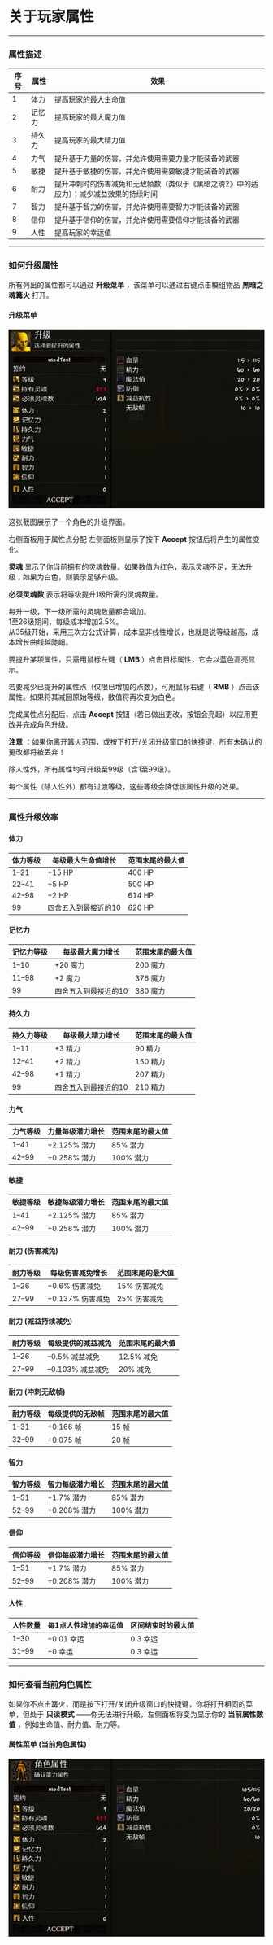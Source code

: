 ﻿# 关于玩家属性

---

### 属性描述

| 序号 | 属性  | 效果                                           |
|----|-----|----------------------------------------------|
| 1  | 体力  | 提高玩家的最大生命值                                   |
| 2  | 记忆力 | 提高玩家的最大魔力值                                   |
| 3  | 持久力 | 提高玩家的最大精力值                                   |
| 4  | 力气  | 提升基于力量的伤害，并允许使用需要力量才能装备的武器                   |
| 5  | 敏捷  | 提升基于敏捷的伤害，并允许使用需要敏捷才能装备的武器                   |
| 6  | 耐力  | 提升冲刺时的伤害减免和无敌帧数（类似于《黑暗之魂2》中的适应力）；减少减益效果的持续时间 |
| 7  | 智力  | 提升基于智力的伤害，并允许使用需要智力才能装备的武器                   |
| 8  | 信仰  | 提升基于信仰的伤害，并允许使用需要信仰才能装备的武器                   |
| 9  | 人性           | 提高玩家的幸运值 |

---

### 如何升级属性

所有列出的属性都可以通过 **升级菜单** ，该菜单可以通过右键点击模组物品 **黑暗之魂篝火** 打开。

#### 升级菜单

![](images/Menu_LevelUP_ZH.png)

这张截图展示了一个角色的升级界面。

右侧面板用于属性点分配 左侧面板则显示了按下 **Accept** 按钮后将产生的属性变化。

**灵魂** 显示了你当前拥有的灵魂数量。如果数值为红色，表示灵魂不足，无法升级；如果为白色，则表示足够升级。

**必须灵魂数** 表示将等级提升1级所需的灵魂数量。

每升一级，下一级所需的灵魂数量都会增加。  
1至26级期间，每级成本增加2.5%。  
从35级开始，采用三次方公式计算，成本呈非线性增长，也就是说等级越高，成本增长曲线越陡峭。  

要提升某项属性，只需用鼠标左键（ **LMB** ）点击目标属性，它会以蓝色高亮显示。

若要减少已提升的属性点（仅限已增加的点数），可用鼠标右键（ **RMB** ）点击该属性。如果将其减回原始等级，数值将再次变为白色。

完成属性点分配后，点击 **Accept** 按钮（若已做出更改，按钮会亮起）以应用更改并完成角色升级。

**注意** ：如果你离开篝火范围，或按下打开/关闭升级窗口的快捷键，所有未确认的更改都将被丢弃！

除人性外，所有属性均可升级至99级（含1至99级）。

每个属性（除人性外）都有过渡等级，这些等级会降低该属性升级的效果。

---

### 属性升级效率

#### 体力

| 体力等级  | 每级最大生命值增长   | 范围末尾的最大值 |
|-------|-------------|----------|
| 1–21  | +15 HP      | 400 HP   |
| 22–41 | +5 HP       | 500 HP   |
| 42–98 | +2 HP       | 614 HP   |
| 99    | 四舍五入到最接近的10 | 620 HP   |

#### 记忆力

| 记忆力等级 | 每级最大魔力增长    | 范围末尾的最大值 |
|-------|-------------|----------|
| 1–10  | +20 魔力      | 200 魔力   |
| 11–98 | +2 魔力       | 376 魔力   |
| 99    | 四舍五入到最接近的10 | 380 魔力   |

#### 持久力

| 持久力等级 | 每级最大精力增长    | 范围末尾的最大值 |
|-------|-------------|----------|
| 1–11  | +3 精力       | 90 精力    |
| 12–41 | +2 精力       | 150 精力   |
| 42–98 | +1 精力       | 207 精力   |
| 99    | 四舍五入到最接近的10 | 210 精力   |

#### 力气

| 力气等级  | 力量每级潜力增长   | 范围末尾的最大值 |
|-------|------------|----------|
| 1–41  | +2.125% 潜力 | 85% 潜力   |
| 42–99 | +0.258% 潜力 | 100% 潜力  |

#### 敏捷

| 敏捷等级  | 敏捷每级潜力增长   | 范围末尾的最大值 |
|-------|------------|----------|
| 1–41  | +2.125% 潜力 | 85% 潜力   |
| 42–99 | +0.258% 潜力 | 100% 潜力  |

#### 耐力 (伤害减免)

| 耐力等级  | 每级伤害减免增长     | 范围末尾的最大值 |
|-------|--------------|----------|
| 1–26  | +0.6% 伤害减免   | 15% 伤害减免 |
| 27–99 | +0.137% 伤害减免 | 25% 伤害减免 |

#### 耐力 (减益持续减免)

| 耐力等级  | 每级提供的减益减免    | 范围末尾的最大值 |
|-------|--------------|----------|
| 1–26  | –0.5% 减益减免   | 12.5% 减免 |
| 27–99 | –0.103% 减益减免 | 20% 减免   |

#### 耐力 (冲刺无敌帧)

| 耐力等级  | 每级提供的无敌帧 | 范围末尾的最大值 |
|-------|----------|----------|
| 1–31  | +0.166 帧 | 15 帧     |
| 32–99 | +0.075 帧 | 20 帧     |

#### 智力

| 智力等级  | 智力每级潜力增长   | 范围末尾的最大值 |
|-------|------------|----------|
| 1–51  | +1.7% 潜力   | 85% 潜力   |
| 52–99 | +0.208% 潜力 | 100% 潜力  |

#### 信仰

| 信仰等级  | 信仰每级潜力增长   | 范围末尾的最大值 |
|-------|------------|----------|
| 1–51  | +1.7% 潜力   | 85% 潜力   |
| 52–99 | +0.208% 潜力 | 100% 潜力  |

#### 人性

| 人性数量 | 每1点人性增加的幸运值 | 区间结束时的最大值 |
|----------|-----------------------|-------------------|
| 1–30     | +0.01 幸运             | 0.3 幸运           |
| 31–99    | +0 幸运               | 0.3 幸运           |

---

### 如何查看当前角色属性

如果你不点击篝火，而是按下打开/关闭升级窗口的快捷键，你将打开相同的菜单，但处于 **只读模式** ——你无法进行升级，左侧面板将变为显示你的 **当前属性数值** ，例如生命值、耐力值、耐力等。

#### 属性菜单 (当前角色属性)

![](images/Menu_Status_ZH.png)

